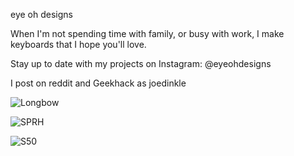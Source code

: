 eye oh designs

When I'm not spending time with family, or busy with work, I make keyboards that I hope you'll love.

Stay up to date with my projects on Instagram: @eyeohdesigns

I post on reddit and Geekhack as joedinkle

![Longbow](https://i.imgur.com/nZz3tII.jpg)

![SPRH](https://imgur.com/DHR0beS.jpg)

![S50](https://imgur.com/9aGFOUi.jpg)

